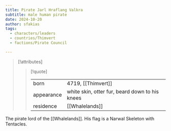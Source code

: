 ```yaml
---
title: Pirate Jarl Hraflang Valkra
subtitle: male human pirate
date: 2024-10-20
author: sfakias
tags:
  - characters/leaders
  - countries/Thimvert
  - factions/Pirate Council

---
```

> [!attributes]
> 
> > [!quote]
> >
> > | | |
> > | --- | --- |
> > | born | 4719, [[Thimvert]] |
> > | appearance | white skin, otter fur, beard down to his knees |
> > | residence | [[Whalelands]] |

The pirate lord of the [[Whalelands]]. His flag is a Narwal Skeleton with Tentacles.